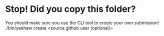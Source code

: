 # Stop! Did you copy this folder?
You should make sure you use the CLI tool to create your own submission!
    ./bin/yeehaw create <your github username> <source github user (optional)>
